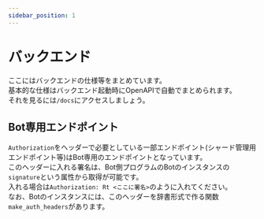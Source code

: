 ```yaml
---
sidebar_position: 1
---
```


# バックエンド
ここにはバックエンドの仕様等をまとめています。  
基本的な仕様はバックエンド起動時にOpenAPIで自動でまとめられます。  
それを見るには`/docs`にアクセスしましょう。

## Bot専用エンドポイント
`Authorization`をヘッダーで必要としている一部エンドポイント(シャード管理用エンドポイント等)はBot専用のエンドポイントとなっています。  
このヘッダーに入れる署名は、Bot側プログラムのBotのインスタンスの`signature`という属性から取得が可能です。  
入れる場合は`Authorization: Rt <ここに署名>`のように入れてください。  
なお、Botのインスタンスには、このヘッダーを辞書形式で作る関数`make_auth_headers`があります。